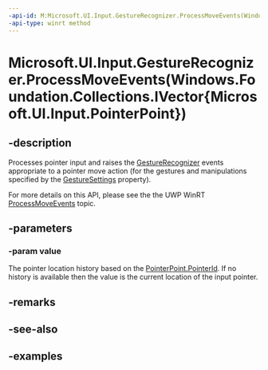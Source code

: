 ```yaml
---
-api-id: M:Microsoft.UI.Input.GestureRecognizer.ProcessMoveEvents(Windows.Foundation.Collections.IVector{Microsoft.UI.Input.PointerPoint})
-api-type: winrt method
---
```


# Microsoft.UI.Input.GestureRecognizer.ProcessMoveEvents(Windows.Foundation.Collections.IVector{Microsoft.UI.Input.PointerPoint})

<!--
public void ProcessMoveEvents (System.Collections.Generic.IList<Microsoft.UI.Input.PointerPoint> value);
-->

## -description

Processes pointer input and raises the [GestureRecognizer](gesturerecognizer.md) events appropriate to a pointer move action (for the gestures and manipulations specified by the [GestureSettings](gesturerecognizer_gesturesettings.md) property).

For more details on this API, please see the the UWP WinRT [ProcessMoveEvents](/uwp/api/windows.ui.input.gesturerecognizer.processmoveevents) topic.

## -parameters

### -param value

The pointer location history based on the [PointerPoint.PointerId](pointerpoint_pointerid.md). If no history is available then the value is the current location of the input pointer.

## -remarks

## -see-also

## -examples
